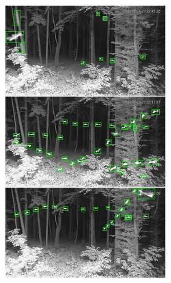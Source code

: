 ![20200727-224209-231214](in/20200727/20200727-224209-231214_0_.jpg)
![20200727-231219-234224](in/20200727/20200727-231219-234224_0_.jpg)
![20200727-234229-000004](in/20200727/20200727-234229-000004_0_.jpg)
